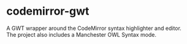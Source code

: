 codemirror-gwt
==============

A GWT wrapper around the CodeMirror syntax highlighter and editor.  
The project also includes a Manchester OWL Syntax mode.
